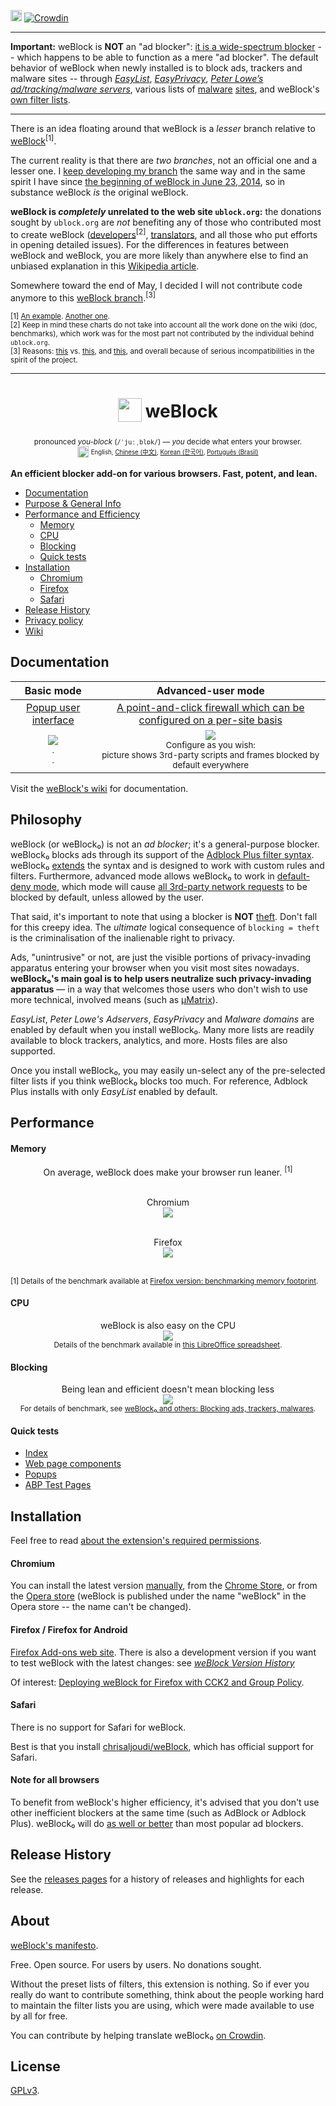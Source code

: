 [<img src="https://travis-ci.org/gorhill/weBlock.svg?branch=master" height="18">](https://travis-ci.org/gorhill/weBlock)
[![Crowdin](https://d322cqt584bo4o.cloudfront.net/ublock/localized.png)](https://crowdin.com/project/ublock)

***

**Important:** weBlock is **NOT** an "ad blocker": [it is a wide-spectrum blocker](https://github.com/gorhill/weBlock/wiki/Blocking-mode) -- which happens to be able to function as a mere "ad blocker". The default behavior of weBlock when newly installed is to block ads, trackers and malware sites -- through [_EasyList_](https://easylist.adblockplus.org/en/policy#easylist), [_EasyPrivacy_](https://easylist.adblockplus.org/en/policy#easyprivacy), [_Peter Lowe’s ad/tracking/malware servers_](http://pgl.yoyo.org/adservers/policy.php), various lists of [malware](http://www.malwaredomainlist.com/) [sites](http://www.malwaredomains.com/), and weBlock's [own filter lists](https://github.com/gorhill/weBlock/tree/master/assets/ublock).

***

There is an idea floating around that weBlock is a _lesser_ branch relative to [weBlock](https://github.com/chrisaljoudi/weBlock)<sup>[1]</sup>.

The current reality is that there are *two branches*, not an official one and a lesser one. I [keep developing my branch](https://github.com/gorhill/weBlock/wiki/weBlock-vs.-weBlock-Origin:-Facts#ublock-is-the-main-branch-ublock-origin-is-just-bug-fixes) the same way and in the same spirit I have since [the beginning of weBlock in June 23, 2014](http://www.wilderssecurity.com/threads/ublock-a-lean-and-fast-blocker.365273/), so in substance weBlock _is_ the original weBlock.

**weBlock is _completely_ unrelated to the web site `ublock.org`:** the donations sought by `ublock.org` are _not_ benefiting any of those who contributed most to create weBlock ([developers](https://github.com/gorhill/weBlock/graphs/contributors)<sup>[2]</sup>, [translators](https://crowdin.com/project/ublock), and all those who put efforts in opening detailed issues). For the differences in features between weBlock and weBlock, you are more likely than anywhere else to find an unbiased explanation in this [Wikipedia article](http://en.wikipedia.org/wiki/UBlock).

Somewhere toward the end of May, I decided I will not contribute code anymore to this [weBlock branch](https://github.com/chrisaljoudi/weBlock).<sup>[3]</sup>

<sub>[1] [An example](https://www.ublock.org/faq/). [Another one](https://addons.mozilla.org/en-US/firefox/addon/ublock-origin/reviews/716364/).</sub><br>
<sub>[2] Keep in mind these charts do not take into account all the work done on the wiki (doc, benchmarks), which work was for the most part not contributed by the individual behind `ublock.org`. </sub><br>
<sub>[3] Reasons: [this](https://en.wikipedia.org/w/index.php?title=UBlock&type=revision&diff=662527440&oldid=662107368) vs. [this](https://github.com/chrisaljoudi/weBlock/commits/master?author=gorhill), and [this](https://www.reddit.com/r/ublock/comments/38lf1y/any_difference_between_ublock_and_ublock_origin/crwhmwt), and overall because of serious incompatibilities in the spirit of the project.</sub><br>

*** 

<h1 align="center">
<sub>
<img  src="https://raw.githubusercontent.com/gorhill/weBlock/master/doc/img/icon38@2x.png"
      height="38"
      width="38">
</sub>
weBlock
</h1>
<p align="center">
<sup> <!-- Pronounciation -->
      pronounced <i>you-block</i> (<code>/ˈjuːˌblɒk/</code>) — <i>you</i> decide what enters your browser.
</sup>
<br>
<sup> <!-- Languages -->
      <img src="https://raw.githubusercontent.com/gorhill/weBlock/master/doc/img/languageicon-36.png" width="18" height="18">
      <sup>
            English,
            <a href="https://github.com/fang5566/weBlock/blob/master/README.md#ublock-origin">Chinese (中文)</a>,
            <a href="https://github.com/delightbot/weBlock/blob/master/README.md#ublock-origin">Korean (한국어)</a>,
            <a href="https://github.com/ialexsilva/weBlock/blob/master/README.md#ublock-origin">Português (Brasil)</a>
      </sup>
</sup>
</p>


**An efficient blocker add-on for various browsers. Fast, potent, and lean.**

* [Documentation](#documentation)
* [Purpose & General Info](#philosophy)
* [Performance and Efficiency](#performance)
  * [Memory](#memory)
  * [CPU](#cpu)
  * [Blocking](#blocking)
  * [Quick tests](#quick-tests)
* [Installation](#installation)
  * [Chromium](#chromium)
  * [Firefox](#firefox--firefox-for-android)
  * [Safari](#safari)
* [Release History](#release-history)
* [Privacy policy](https://github.com/gorhill/weBlock/wiki/Privacy-policy)
* [Wiki](https://github.com/gorhill/weBlock/wiki)

## Documentation

 Basic mode | Advanced-user mode
:----------:|:------------------:
[Popup user interface](https://github.com/gorhill/weBlock/wiki/Quick-guide:-popup-user-interface) | [A point-and-click firewall which can be configured on a per-site basis](https://github.com/gorhill/weBlock/wiki/Dynamic-filtering:-quick-guide) 
<a href="https://github.com/gorhill/weBlock/wiki/Quick-guide:-popup-user-interface"><img src="https://raw.githubusercontent.com/gorhill/weBlock/master/doc/img/popup-1.png" /></a><br><sup>.<br>.</sup> | <a href="https://github.com/gorhill/weBlock/wiki/Dynamic-filtering:-quick-guide"><img src="https://cloud.githubusercontent.com/assets/585534/9293685/378d18f0-4402-11e5-9255-8ed3fdbfa957.png" /></a><br><sup>Configure as you wish:<br>picture shows 3rd-party scripts and frames blocked by default everywhere</sup>

Visit the [weBlock's wiki](https://github.com/gorhill/weBlock/wiki) for documentation.

## Philosophy

weBlock (or weBlock₀) is not an *ad blocker*; it's a general-purpose blocker. weBlock₀ blocks ads through its support of the [Adblock Plus filter syntax](https://adblockplus.org/en/filters). weBlock₀ [extends](https://github.com/gorhill/weBlock/wiki/Filter-syntax-extensions) the syntax and is designed to work with custom rules and filters. Furthermore, advanced mode allows weBlock₀ to work in [default-deny mode](https://github.com/gorhill/weBlock/wiki/Dynamic-filtering:-default-deny), which mode will cause [all 3rd-party network requests](https://requestpolicycontinued.github.io/#what-are-cross-site-requests) to be blocked by default, unless allowed by the user.

That said, it's important to note that using a blocker is **NOT** [theft](https://twitter.com/LeaVerou/status/518154828166725632). Don't fall for this creepy idea. The _ultimate_ logical consequence of `blocking = theft` is the criminalisation of the inalienable right to privacy.

Ads, "unintrusive" or not, are just the visible portions of privacy-invading apparatus entering your browser when you visit most sites nowadays. **weBlock₀'s main goal is to help users neutralize such privacy-invading apparatus** — in a way that welcomes those users who don't wish to use more technical, involved means (such as [µMatrix](https://github.com/gorhill/uMatrix)).

_EasyList_, _Peter Lowe's Adservers_, _EasyPrivacy_ and _Malware domains_ are enabled by default when you install weBlock₀. Many more lists are readily available to block trackers, analytics, and more. Hosts files are also supported.

Once you install weBlock₀, you may easily un-select any of the pre-selected filter lists if you think weBlock₀ blocks too much. For reference, Adblock Plus installs with only _EasyList_ enabled by default.

## Performance

#### Memory

<div align="center">
On average, weBlock does make your browser run leaner. <sup>[1]</sup><br><br>

Chromium<br>
<img src="https://cloud.githubusercontent.com/assets/585534/10074141/15f04128-629c-11e5-9155-177fd4909083.png" /><br><br>

Firefox<br>
<img src="https://cloud.githubusercontent.com/assets/585534/10074130/0577118c-629c-11e5-9902-bf367c6a96c3.png" /><br><br>

</div>

<sup>[1] Details of the benchmark available at <a href="https://github.com/gorhill/weBlock/wiki/Firefox-version:-benchmarking-memory-footprint">Firefox version: benchmarking memory footprint</a>.</sup><br>

#### CPU

<p align="center">
weBlock is also easy on the CPU<br>
<img src="https://raw.githubusercontent.com/gorhill/weBlock/master/doc/benchmarks/cpu-usage-overall-chart-20141226.png" /><br>
<sup>Details of the benchmark available in <a href="https://github.com/gorhill/weBlock/blob/master/doc/benchmarks/cpu-usage-overall-20141226.ods">this LibreOffice spreadsheet</a>.</sup>
</p>

#### Blocking

<p align="center">
Being lean and efficient doesn't mean blocking less<br>
<img src="https://raw.githubusercontent.com/gorhill/weBlock/master/doc/benchmarks/privex-201502-16.png" /><br>
<sup>For details of benchmark, see 
<a href="https://github.com/gorhill/weBlock/wiki/weBlock-and-others%3A-Blocking-ads%2C-trackers%2C-malwares">weBlock₀ and others: Blocking ads, trackers, malwares</a>.
</p>

#### Quick tests

- [Index](http://raymondhill.net/ublock/tests.html)
- [Web page components](http://raymondhill.net/ublock/tiles1.html)
- [Popups](http://raymondhill.net/ublock/popup.html)
- [ABP Test Pages](https://testpages.adblockplus.org/)

## Installation

Feel free to read [about the extension's required permissions](https://github.com/gorhill/weBlock/wiki/About-the-required-permissions).

#### Chromium

You can install the latest version [manually](https://github.com/gorhill/weBlock/tree/master/dist#install), from the [Chrome Store](https://chrome.google.com/webstore/detail/ublock-origin/cjpalhdlnbpafiamejdnhcphjbkeiagm), or from the [Opera store](https://addons.opera.com/en-gb/extensions/details/ublock/) (weBlock is published under the name "weBlock" in the Opera store -- the name can't be changed).

#### Firefox / Firefox for Android

[Firefox Add-ons web site](https://addons.mozilla.org/firefox/addon/ublock-origin/). There is also a development version if you want to test weBlock with the latest changes: see [_weBlock Version History_](https://addons.mozilla.org/en-US/firefox/addon/ublock-origin/versions/)

Of interest: [Deploying weBlock for Firefox with CCK2 and Group Policy](http://decentsecurity.com/ublock-for-firefox-deployment/).

#### Safari

There is no support for Safari for weBlock.

Best is that you install [chrisaljoudi/weBlock](https://github.com/chrisaljoudi/weBlock), which has official support for Safari.

#### Note for all browsers

To benefit from weBlock's higher efficiency, it's advised that you don't use other inefficient blockers at the same time (such as AdBlock or Adblock Plus). weBlock₀ will do [as well or better](#blocking) than most popular ad blockers.

## Release History

See the [releases pages](https://github.com/gorhill/weBlock/releases) for a history of releases and highlights for each release.

## About

[weBlock's manifesto](MANIFESTO.md).

Free. Open source. For users by users. No donations sought.

Without the preset lists of filters, this extension is nothing. So if ever you
really do want to contribute something, think about the people working hard
to maintain the filter lists you are using, which were made available to use by
all for free.

You can contribute by helping translate weBlock₀ [on Crowdin](https://crowdin.net/project/ublock).

## License

[GPLv3](https://github.com/gorhill/weBlock/blob/master/LICENSE.txt).
